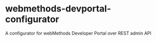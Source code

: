 # webmethods-devportal-configurator
A configurator for webMethods Developer Portal over REST admin API
